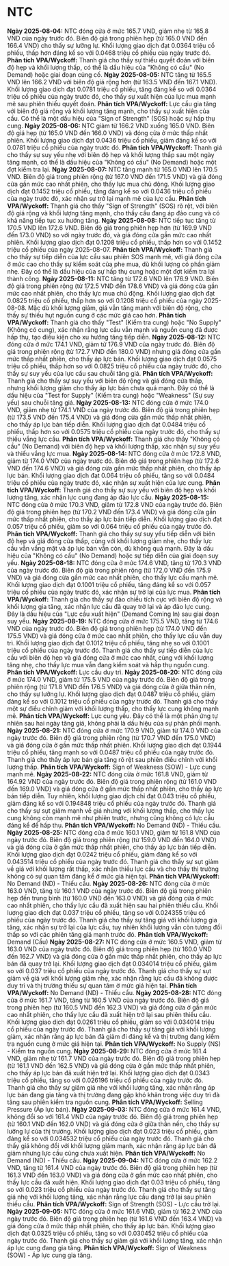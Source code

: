 # NTC

**Ngày 2025-08-04:** NTC đóng cửa ở mức 165.7 VND, giảm nhẹ từ 165.8 VND của ngày trước đó. Biên độ giá trong phiên hẹp (từ 165.0 VND đến 166.4 VND) cho thấy sự lưỡng lự. Khối lượng giao dịch đạt 0.0364 triệu cổ phiếu, thấp hơn đáng kể so với 0.0468 triệu cổ phiếu của ngày trước đó. **Phân tích VPA/Wyckoff:** Thanh giá cho thấy sự thiếu quyết đoán với biên độ hẹp và khối lượng thấp, có thể là dấu hiệu của "Không có cầu" (No Demand) hoặc giai đoạn củng cố.
**Ngày 2025-08-05:** NTC tăng từ 165.5 VND lên 166.2 VND với biên độ giá rộng hơn (từ 163.5 VND đến 167.1 VND). Khối lượng giao dịch đạt 0.0781 triệu cổ phiếu, tăng đáng kể so với 0.0364 triệu cổ phiếu của ngày trước đó, cho thấy sự xuất hiện của lực mua mạnh mẽ sau phiên thiếu quyết đoán. **Phân tích VPA/Wyckoff:** Lực cầu gia tăng với biên độ giá rộng và khối lượng tăng mạnh, cho thấy sự xuất hiện của cầu. Có thể là một dấu hiệu của "Sign of Strength" (SOS) hoặc sự hấp thụ cung.
**Ngày 2025-08-06:** NTC giảm từ 166.2 VND xuống 165.0 VND. Biên độ giá hẹp (từ 165.0 VND đến 166.0 VND) và đóng cửa ở mức thấp nhất phiên. Khối lượng giao dịch đạt 0.0436 triệu cổ phiếu, giảm đáng kể so với 0.0781 triệu cổ phiếu của ngày trước đó. **Phân tích VPA/Wyckoff:** Thanh giá cho thấy sự suy yếu nhẹ với biên độ hẹp và khối lượng thấp sau một ngày tăng mạnh, có thể là dấu hiệu của "Không có cầu" (No Demand) hoặc một đợt kiểm tra lại.
**Ngày 2025-08-07:** NTC tăng mạnh từ 165.0 VND lên 170.5 VND. Biên độ giá trong phiên rộng (từ 167.0 VND đến 171.5 VND) và giá đóng cửa gần mức cao nhất phiên, cho thấy lực mua chủ động. Khối lượng giao dịch đạt 0.1452 triệu cổ phiếu, tăng đáng kể so với 0.0436 triệu cổ phiếu của ngày trước đó, xác nhận sự trở lại mạnh mẽ của lực cầu. **Phân tích VPA/Wyckoff:** Thanh giá cho thấy "Sign of Strength" (SOS) rõ rệt, với biên độ giá rộng và khối lượng tăng mạnh, cho thấy cầu đang áp đảo cung và có khả năng tiếp tục xu hướng tăng.
**Ngày 2025-08-08:** NTC tiếp tục tăng từ 170.5 VND lên 172.6 VND. Biên độ giá trong phiên hẹp hơn (từ 169.9 VND đến 173.0 VND) so với ngày trước đó, và giá đóng cửa gần mức cao nhất phiên. Khối lượng giao dịch đạt 0.1208 triệu cổ phiếu, thấp hơn so với 0.1452 triệu cổ phiếu của ngày 2025-08-07. **Phân tích VPA/Wyckoff:** Thanh giá cho thấy sự tiếp diễn của lực cầu sau phiên SOS mạnh mẽ, với giá đóng cửa ở mức cao cho thấy sự kiểm soát của phe mua, dù khối lượng có phần giảm nhẹ. Đây có thể là dấu hiệu của sự hấp thụ cung hoặc một đợt kiểm tra lại thành công.
**Ngày 2025-08-11:** NTC tăng từ 172.6 VND lên 176.9 VND. Biên độ giá trong phiên rộng (từ 172.5 VND đến 178.6 VND) và giá đóng cửa gần mức cao nhất phiên, cho thấy lực mua chủ động. Khối lượng giao dịch đạt 0.0825 triệu cổ phiếu, thấp hơn so với 0.1208 triệu cổ phiếu của ngày 2025-08-08. Mặc dù khối lượng giảm, giá vẫn tăng mạnh với biên độ rộng, cho thấy sự thiếu hụt nguồn cung ở các mức giá cao hơn. **Phân tích VPA/Wyckoff:** Thanh giá cho thấy "Test" (Kiểm tra cung) hoặc "No Supply" (Không có cung), xác nhận rằng lực cầu vẫn mạnh và nguồn cung đã được hấp thụ, tạo điều kiện cho xu hướng tăng tiếp diễn.
**Ngày 2025-08-12:** NTC đóng cửa ở mức 174.1 VND, giảm từ 176.9 VND của ngày trước đó. Biên độ giá trong phiên rộng (từ 172.7 VND đến 180.0 VND) nhưng giá đóng cửa gần mức thấp nhất phiên, cho thấy áp lực bán. Khối lượng giao dịch đạt 0.0575 triệu cổ phiếu, thấp hơn so với 0.0825 triệu cổ phiếu của ngày trước đó, cho thấy sự suy yếu của lực cầu sau chuỗi tăng giá. **Phân tích VPA/Wyckoff:** Thanh giá cho thấy sự suy yếu với biên độ rộng và giá đóng cửa thấp, nhưng khối lượng giảm cho thấy áp lực bán chưa quá mạnh. Đây có thể là dấu hiệu của "Test for Supply" (Kiểm tra cung) hoặc "Weakness" (Sự suy yếu) sau chuỗi tăng giá.
**Ngày 2025-08-13:** NTC đóng cửa ở mức 174.0 VND, giảm nhẹ từ 174.1 VND của ngày trước đó. Biên độ giá trong phiên hẹp (từ 173.5 VND đến 175.4 VND) và giá đóng cửa gần mức thấp nhất phiên, cho thấy áp lực bán tiếp diễn. Khối lượng giao dịch đạt 0.0484 triệu cổ phiếu, thấp hơn so với 0.0575 triệu cổ phiếu của ngày trước đó, cho thấy sự thiếu vắng lực cầu. **Phân tích VPA/Wyckoff:** Thanh giá cho thấy "Không có cầu" (No Demand) với biên độ hẹp và khối lượng thấp, xác nhận sự suy yếu và thiếu vắng lực mua.
**Ngày 2025-08-14:** NTC đóng cửa ở mức 172.8 VND, giảm từ 174.0 VND của ngày trước đó. Biên độ giá trong phiên hẹp (từ 172.6 VND đến 174.6 VND) và giá đóng cửa gần mức thấp nhất phiên, cho thấy áp lực bán. Khối lượng giao dịch đạt 0.064 triệu cổ phiếu, tăng so với 0.0484 triệu cổ phiếu của ngày trước đó, xác nhận sự xuất hiện của lực cung. **Phân tích VPA/Wyckoff:** Thanh giá cho thấy sự suy yếu với biên độ hẹp và khối lượng tăng, xác nhận lực cung đang áp đảo lực cầu.
**Ngày 2025-08-15:** NTC đóng cửa ở mức 170.3 VND, giảm từ 172.8 VND của ngày trước đó. Biên độ giá trong phiên hẹp (từ 170.2 VND đến 173.4 VND) và giá đóng cửa gần mức thấp nhất phiên, cho thấy áp lực bán tiếp diễn. Khối lượng giao dịch đạt 0.057 triệu cổ phiếu, giảm so với 0.064 triệu cổ phiếu của ngày trước đó. **Phân tích VPA/Wyckoff:** Thanh giá cho thấy sự suy yếu tiếp diễn với biên độ hẹp và giá đóng cửa thấp, cùng với khối lượng giảm nhẹ, cho thấy lực cầu vẫn vắng mặt và áp lực bán vẫn còn, dù không quá mạnh. Đây là dấu hiệu của "Không có cầu" (No Demand) hoặc sự tiếp diễn của giai đoạn suy yếu.
**Ngày 2025-08-18:** NTC đóng cửa ở mức 174.6 VND, tăng từ 170.3 VND của ngày trước đó. Biên độ giá trong phiên rộng (từ 172.0 VND đến 175.9 VND) và giá đóng cửa gần mức cao nhất phiên, cho thấy lực cầu mạnh mẽ. Khối lượng giao dịch đạt 0.1001 triệu cổ phiếu, tăng đáng kể so với 0.057 triệu cổ phiếu của ngày trước đó, xác nhận sự trở lại của lực mua. **Phân tích VPA/Wyckoff:** Thanh giá cho thấy sự đảo chiều tích cực với biên độ rộng và khối lượng gia tăng, xác nhận lực cầu đã quay trở lại và áp đảo lực cung. Đây là dấu hiệu của "Lực cầu xuất hiện" (Demand Coming In) sau giai đoạn suy yếu.
**Ngày 2025-08-19:** NTC đóng cửa ở mức 175.5 VND, tăng từ 174.6 VND của ngày trước đó. Biên độ giá trong phiên hẹp (từ 174.0 VND đến 175.5 VND) và giá đóng cửa ở mức cao nhất phiên, cho thấy lực cầu vẫn duy trì. Khối lượng giao dịch đạt 0.1012 triệu cổ phiếu, tăng nhẹ so với 0.1001 triệu cổ phiếu của ngày trước đó. Thanh giá cho thấy sự tiếp diễn của lực cầu với biên độ hẹp và giá đóng cửa ở mức cao nhất, cùng với khối lượng tăng nhẹ, cho thấy lực mua vẫn đang kiểm soát và hấp thụ nguồn cung. **Phân tích VPA/Wyckoff:** Lực cầu duy trì.
**Ngày 2025-08-20:** NTC đóng cửa ở mức 174.0 VND, giảm từ 175.5 VND của ngày trước đó. Biên độ giá trong phiên rộng (từ 171.8 VND đến 176.5 VND) và giá đóng cửa ở giữa thân nến, cho thấy sự lưỡng lự. Khối lượng giao dịch đạt 0.0487 triệu cổ phiếu, giảm đáng kể so với 0.1012 triệu cổ phiếu của ngày trước đó. Thanh giá cho thấy một sự điều chỉnh giảm với khối lượng thấp, cho thấy lực cung không mạnh mẽ. **Phân tích VPA/Wyckoff:** Lực cung yếu. Đây có thể là một phản ứng tự nhiên sau hai ngày tăng giá, không phải là dấu hiệu của sự phân phối mạnh.
**Ngày 2025-08-21:** NTC đóng cửa ở mức 170.9 VND, giảm từ 174.0 VND của ngày trước đó. Biên độ giá trong phiên rộng (từ 170.7 VND đến 175.0 VND) và giá đóng cửa ở gần mức thấp nhất phiên. Khối lượng giao dịch đạt 0.1944 triệu cổ phiếu, tăng mạnh so với 0.0487 triệu cổ phiếu của ngày trước đó. Thanh giá cho thấy áp lực bán gia tăng rõ rệt sau phiên điều chỉnh với khối lượng thấp. **Phân tích VPA/Wyckoff:** Sign of Weakness (SOW) - Lực cung mạnh mẽ.
**Ngày 2025-08-22:** NTC đóng cửa ở mức 161.8 VND, giảm từ 164.92 VND của ngày trước đó. Biên độ giá trong phiên rộng (từ 161.0 VND đến 169.0 VND) và giá đóng cửa ở gần mức thấp nhất phiên, cho thấy áp lực bán tiếp diễn. Tuy nhiên, khối lượng giao dịch chỉ đạt 0.043 triệu cổ phiếu, giảm đáng kể so với 0.194848 triệu cổ phiếu của ngày trước đó. Thanh giá cho thấy sự sụt giảm mạnh về giá nhưng với khối lượng thấp, cho thấy lực cung không còn mạnh mẽ như phiên trước, nhưng cũng không có lực cầu đáng kể để hấp thụ. **Phân tích VPA/Wyckoff:** No Demand (ND) - Thiếu cầu.
**Ngày 2025-08-25:** NTC đóng cửa ở mức 160.1 VND, giảm từ 161.8 VND của ngày trước đó. Biên độ giá trong phiên rộng (từ 159.0 VND đến 164.0 VND) và giá đóng cửa ở gần mức thấp nhất phiên, cho thấy áp lực bán tiếp diễn. Khối lượng giao dịch đạt 0.0242 triệu cổ phiếu, giảm đáng kể so với 0.043514 triệu cổ phiếu của ngày trước đó. Thanh giá cho thấy sự sụt giảm về giá với khối lượng rất thấp, xác nhận thiếu lực cầu và cho thấy thị trường không có sự quan tâm đáng kể ở mức giá hiện tại. **Phân tích VPA/Wyckoff:** No Demand (ND) - Thiếu cầu.
**Ngày 2025-08-26:** NTC đóng cửa ở mức 163.0 VND, tăng từ 160.1 VND của ngày trước đó. Biên độ giá trong phiên hẹp đến trung bình (từ 160.0 VND đến 163.0 VND) và giá đóng cửa ở mức cao nhất phiên, cho thấy lực cầu đã xuất hiện sau hai phiên thiếu cầu. Khối lượng giao dịch đạt 0.037 triệu cổ phiếu, tăng so với 0.024355 triệu cổ phiếu của ngày trước đó. Thanh giá cho thấy sự tăng giá với khối lượng gia tăng, xác nhận sự trở lại của lực cầu, tuy nhiên khối lượng vẫn còn tương đối thấp so với các phiên tăng giá mạnh trước đó. **Phân tích VPA/Wyckoff:** Demand (Cầu)
**Ngày 2025-08-27:** NTC đóng cửa ở mức 160.5 VND, giảm từ 163.0 VND của ngày trước đó. Biên độ giá trong phiên hẹp (từ 160.0 VND đến 162.7 VND) và giá đóng cửa ở gần mức thấp nhất phiên, cho thấy áp lực bán đã quay trở lại. Khối lượng giao dịch đạt 0.034014 triệu cổ phiếu, giảm so với 0.037 triệu cổ phiếu của ngày trước đó. Thanh giá cho thấy sự sụt giảm về giá với khối lượng giảm nhẹ, xác nhận rằng lực cầu đã không được duy trì và thị trường thiếu sự quan tâm ở mức giá hiện tại. **Phân tích VPA/Wyckoff:** No Demand (ND) - Thiếu cầu.
**Ngày 2025-08-28:** NTC đóng cửa ở mức 161.7 VND, tăng từ 160.5 VND của ngày trước đó. Biên độ giá trong phiên hẹp (từ 160.5 VND đến 162.3 VND) và giá đóng cửa ở gần mức cao nhất phiên, cho thấy lực cầu đã xuất hiện trở lại sau phiên thiếu cầu. Khối lượng giao dịch đạt 0.0261 triệu cổ phiếu, giảm so với 0.034014 triệu cổ phiếu của ngày trước đó. Thanh giá cho thấy sự tăng giá với khối lượng giảm, xác nhận rằng áp lực bán đã giảm đi đáng kể và thị trường đang kiểm tra nguồn cung ở mức giá hiện tại. **Phân tích VPA/Wyckoff:** No Supply (NS) - Kiểm tra nguồn cung.
**Ngày 2025-08-29:** NTC đóng cửa ở mức 161.4 VND, giảm nhẹ từ 161.7 VND của ngày trước đó. Biên độ giá trong phiên hẹp (từ 161.1 VND đến 162.5 VND) và giá đóng cửa ở gần mức thấp nhất phiên, cho thấy áp lực bán đã xuất hiện trở lại. Khối lượng giao dịch đạt 0.0343 triệu cổ phiếu, tăng so với 0.026196 triệu cổ phiếu của ngày trước đó. Thanh giá cho thấy sự giảm giá nhẹ với khối lượng tăng, xác nhận rằng áp lực bán đang gia tăng và thị trường đang gặp khó khăn trong việc duy trì đà tăng sau phiên kiểm tra nguồn cung. **Phân tích VPA/Wyckoff:** Selling Pressure (Áp lực bán).
**Ngày 2025-09-03:** NTC đóng cửa ở mức 161.4 VND, không đổi so với 161.4 VND của ngày trước đó. Biên độ giá trong phiên hẹp (từ 160.1 VND đến 162.0 VND) và giá đóng cửa ở giữa thân nến, cho thấy sự lưỡng lự của thị trường. Khối lượng giao dịch đạt 0.023 triệu cổ phiếu, giảm đáng kể so với 0.034532 triệu cổ phiếu của ngày trước đó. Thanh giá cho thấy giá không đổi với khối lượng giảm mạnh, xác nhận rằng áp lực bán đã giảm nhưng lực cầu cũng chưa xuất hiện. **Phân tích VPA/Wyckoff:** No Demand (ND) - Thiếu cầu.
**Ngày 2025-09-04:** NTC đóng cửa ở mức 162.2 VND, tăng từ 161.4 VND của ngày trước đó. Biên độ giá trong phiên hẹp (từ 161.3 VND đến 163.0 VND) và giá đóng cửa ở gần mức cao nhất phiên, cho thấy lực cầu đã xuất hiện. Khối lượng giao dịch đạt 0.03 triệu cổ phiếu, tăng so với 0.023 triệu cổ phiếu của ngày trước đó. Thanh giá cho thấy sự tăng giá nhẹ với khối lượng tăng, xác nhận rằng lực cầu đang trở lại sau phiên thiếu cầu. **Phân tích VPA/Wyckoff:** Sign of Strength (SOS) - Lực cầu trở lại.
**Ngày 2025-09-05:** NTC đóng cửa ở mức 161.6 VND, giảm từ 162.2 VND của ngày trước đó. Biên độ giá trong phiên hẹp (từ 161.6 VND đến 163.4 VND) và giá đóng cửa ở mức thấp nhất phiên, cho thấy áp lực bán. Khối lượng giao dịch đạt 0.0325 triệu cổ phiếu, tăng so với 0.030452 triệu cổ phiếu của ngày trước đó. Thanh giá cho thấy sự giảm giá với khối lượng tăng, xác nhận áp lực cung đang gia tăng. **Phân tích VPA/Wyckoff:** Sign of Weakness (SOW) - Áp lực cung gia tăng.
